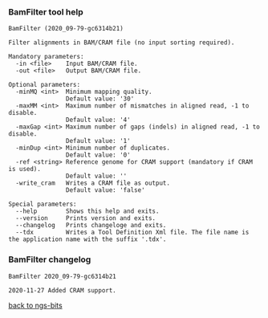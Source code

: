 ### BamFilter tool help
	BamFilter (2020_09-79-gc6314b21)
	
	Filter alignments in BAM/CRAM file (no input sorting required).
	
	Mandatory parameters:
	  -in <file>    Input BAM/CRAM file.
	  -out <file>   Output BAM/CRAM file.
	
	Optional parameters:
	  -minMQ <int>  Minimum mapping quality.
	                Default value: '30'
	  -maxMM <int>  Maximum number of mismatches in aligned read, -1 to disable.
	                Default value: '4'
	  -maxGap <int> Maximum number of gaps (indels) in aligned read, -1 to disable.
	                Default value: '1'
	  -minDup <int> Minimum number of duplicates.
	                Default value: '0'
	  -ref <string> Reference genome for CRAM support (mandatory if CRAM is used).
	                Default value: ''
	  -write_cram   Writes a CRAM file as output.
	                Default value: 'false'
	
	Special parameters:
	  --help        Shows this help and exits.
	  --version     Prints version and exits.
	  --changelog   Prints changeloge and exits.
	  --tdx         Writes a Tool Definition Xml file. The file name is the application name with the suffix '.tdx'.
	
### BamFilter changelog
	BamFilter 2020_09-79-gc6314b21
	
	2020-11-27 Added CRAM support.
[back to ngs-bits](https://github.com/imgag/ngs-bits)